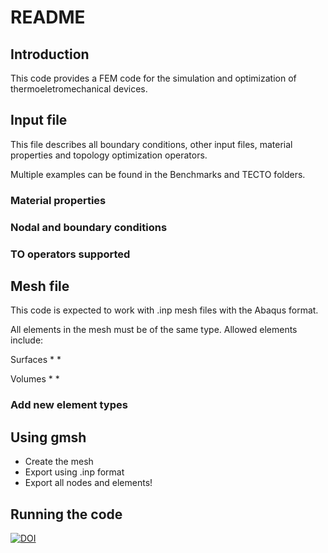 # README

## Introduction

This code provides a FEM code for the simulation and optimization of thermoeletromechanical devices.



## Input file

This file describes all boundary conditions, other input files, material properties and topology optimization operators.

Multiple examples can be found in the Benchmarks and TECTO folders.

### Material properties

### Nodal and boundary conditions

### TO operators supported

## Mesh file
This code is expected to work with .inp mesh files with the Abaqus format.

All elements in the mesh must be of the same type. Allowed elements include:

Surfaces
* 
* 

Volumes
* 
*

### Add new element types

## Using gmsh

* Create the mesh
* Export using .inp format
* Export all nodes and elements!

## Running the code

[![DOI](https://zenodo.org/badge/DOI/10.5281/zenodo.12534245.svg)](https://doi.org/10.5281/zenodo.12534245)
